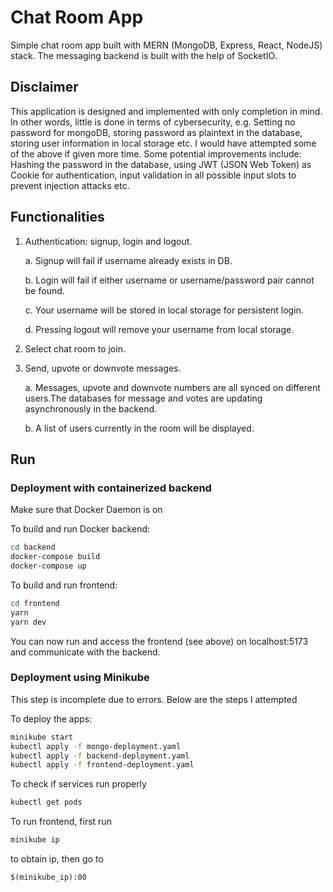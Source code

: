 # Chat Room App

Simple chat room app built with MERN (MongoDB, Express, React, NodeJS) stack. The messaging backend is built with the help of SocketIO.

## Disclaimer

This application is designed and implemented with only completion in mind. In other words, little is done in terms of cybersecurity, e.g. Setting no password for mongoDB, storing password as plaintext in the database, storing user information in local storage etc. I would have attempted some of the above if given more time. Some potential improvements include: Hashing the password in the database, using JWT (JSON Web Token) as Cookie for authentication, input validation in all possible input slots to prevent injection attacks etc.

## Functionalities

1. Authentication: signup, login and logout.
    
    a. Signup will fail if username already exists in DB.
    
    b. Login will fail if either username or username/password pair cannot be found.
    
    c. Your username will be stored in local storage for persistent login.
    
    d. Pressing logout will remove your username from local storage.
2. Select chat room to join.
3. Send, upvote or downvote messages.
    
    a. Messages, upvote and downvote numbers are all synced on different users.The databases for message and votes are updating asynchronously in the backend.
    
    b. A list of users currently in the room will be displayed.

## Run

### Deployment with containerized backend
Make sure that Docker Daemon is on

To build and run Docker backend:

```bash
cd backend
docker-compose build
docker-compose up
```

To build and run frontend:
```bash
cd frontend
yarn
yarn dev
```

You can now run and access the frontend (see above) on localhost:5173 and communicate with the backend.

### Deployment using Minikube

This step is incomplete due to errors. Below are the steps I attempted

To deploy the apps:
```bash
minikube start
kubectl apply -f mongo-deployment.yaml
kubectl apply -f backend-deployment.yaml
kubectl apply -f frontend-deployment.yaml
```

To check if services run properly
```bash
kubectl get pods
```

To run frontend, first run
```bash
minikube ip
```
to obtain ip, then go to
```bash
$(minikube_ip):80
```

